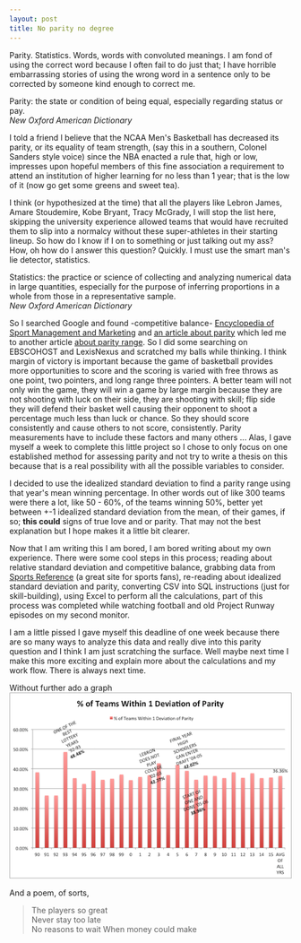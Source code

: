 ```yaml
---
layout: post
title: No parity no degree
---
```


Parity.  Statistics.  Words, words with convoluted meanings.  I am fond of using the correct word because I often fail to do just that; I have horrible embarrassing stories of using the wrong word in a sentence only to be corrected by someone kind enough to correct me.

Parity: the state or condition of being equal, especially regarding status or pay.	
*New Oxford American Dictionary*

I told a friend I believe that the NCAA Men's Basketball has decreased its parity, or its equality of team strength, (say this in a southern, Colonel Sanders style voice) since the NBA enacted a rule that, high or low, impresses upon hopeful members of this fine association a requirement to attend an institution of higher learning for no less than 1 year; that is the low of it (now go get some greens and sweet tea). 	

I think (or hypothesized at the time) that all the players like Lebron James, Amare Stoudemire, Kobe Bryant, Tracy McGrady, I will stop the list here, skipping the university experience allowed teams that would have recruited them to slip into a normalcy without these super-athletes in their starting lineup.  So how do I know if I on to something or just talking out my ass?  How, oh how do I answer this question?  Quickly. I must use the smart man's lie detector, statistics.

Statistics: the practice or science of collecting and analyzing numerical data in large quantities, especially for the purpose of inferring proportions in a whole from those in a representative sample.	
*New Oxford American Dictionary*

So I searched Google and found -competitive balance- [Encyclopedia of Sport Management and Marketing](https://books.google.com/books?id=gDp1AwAAQBAJ&lpg=PA1831&ots=eeHxp3DgAK&dq=ncaa%20relative%20standard%20deviation&pg=PA256#v=onepage&q&f=false) and [an article about parity](http://www.sloansportsconference.com/?p=12728) which led me to another article [about parity range](https://mpra.ub.uni-muenchen.de/43088/1/MPRA_paper_43088.pdf).  So I did some searching on EBSCOHOST and LexisNexus and scratched my balls while thinking. I think margin of victory is important because the game of basketball provides more opportunities to score and the scoring is varied with free throws as one point, two pointers, and long range three pointers.  A better team will not only win the game, they will win a game by large margin because they are not shooting with luck on their side, they are shooting with skill; flip side they will defend their basket well causing their opponent to shoot a percentage much less than luck or chance.  So they should score consistently and cause others to not score, consistently.  Parity measurements have to include these factors and many others ... Alas, I gave myself a week to complete this little project so I chose to only focus on one established method for assessing parity and not try to write a thesis on this because that is a real possibility with all the possible variables to consider.  

I decided to use the idealized standard deviation to find a parity range using that year's mean winning percentage.  In other words out of like 300 teams were there a lot, like 50 - 60%, of the teams winning 50%, better yet between +-1 idealized standard deviation from the mean, of their games, if so; **this could** signs of true love and or parity.  That may not the best explanation but I hope makes it a little bit clearer.  

Now that I am writing this I am bored, I am bored writing about my own experience.  There were some cool steps in this process; reading about relative standard deviation and competitive balance, grabbing data from [Sports Reference](http://www.sports-reference.com/cbb/seasons/) (a great site for sports fans), re-reading about idealized standard deviation and parity, converting CSV into SQL instructions (just for skill-building), using Excel to perform all the calculations, part of this process was completed while watching football and old Project Runway episodes on my second monitor.  

I am a little pissed I gave myself this deadline of one week because there are so many ways to analyze this data and really dive into this parity question and I think I am just scratching the surface.  Well maybe next time I make this more exciting and explain more about the calculations and my work flow.  There is always next time.

Without further ado a graph [![Bar Chart](/images/NCAA_Bar.png "Click for link to NBA Draft History")](http://www.nba.com/history/draft/all-time-lottery-draft-picks/index.html)	

And a poem, of sorts,

>The players so great	
>Never stay too late	
>No reasons to wait	
>When money could make

